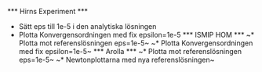 *** Hirns Experiment ***
* Sätt eps till 1e-5 i den analytiska lösningen
* Plotta Konvergensordningen med fix epsilon=1e-5
*** ISMIP HOM ***
~* Plotta mot referenslösningen eps=1e-5~
~* Plotta Konvergensordningen med fix epsilon=1e-5~
*** Arolla ***
~* Plotta mot referenslösningen eps=1e-5~
~* Newtonplottarna med nya referenslösningen~
